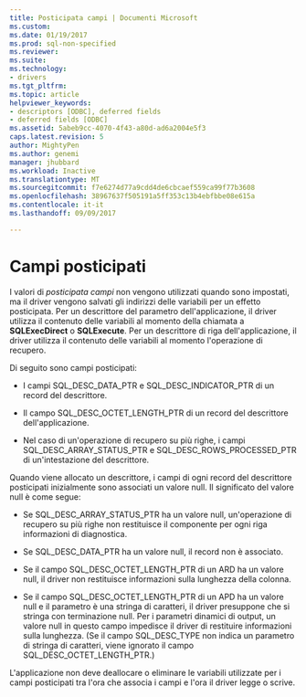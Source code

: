 ```yaml
---
title: Posticipata campi | Documenti Microsoft
ms.custom: 
ms.date: 01/19/2017
ms.prod: sql-non-specified
ms.reviewer: 
ms.suite: 
ms.technology:
- drivers
ms.tgt_pltfrm: 
ms.topic: article
helpviewer_keywords:
- descriptors [ODBC], deferred fields
- deferred fields [ODBC]
ms.assetid: 5abeb9cc-4070-4f43-a80d-ad6a2004e5f3
caps.latest.revision: 5
author: MightyPen
ms.author: genemi
manager: jhubbard
ms.workload: Inactive
ms.translationtype: MT
ms.sourcegitcommit: f7e6274d77a9cdd4de6cbcaef559ca99f77b3608
ms.openlocfilehash: 38967637f505191a5ff353c13b4ebfbbe08e615a
ms.contentlocale: it-it
ms.lasthandoff: 09/09/2017

---
```

# <a name="deferred-fields"></a>Campi posticipati
I valori di *posticipata campi* non vengono utilizzati quando sono impostati, ma il driver vengono salvati gli indirizzi delle variabili per un effetto posticipata. Per un descrittore del parametro dell'applicazione, il driver utilizza il contenuto delle variabili al momento della chiamata a **SQLExecDirect** o **SQLExecute**. Per un descrittore di riga dell'applicazione, il driver utilizza il contenuto delle variabili al momento l'operazione di recupero.  
  
 Di seguito sono campi posticipati:  
  
-   I campi SQL_DESC_DATA_PTR e SQL_DESC_INDICATOR_PTR di un record del descrittore.  
  
-   Il campo SQL_DESC_OCTET_LENGTH_PTR di un record del descrittore dell'applicazione.  
  
-   Nel caso di un'operazione di recupero su più righe, i campi SQL_DESC_ARRAY_STATUS_PTR e SQL_DESC_ROWS_PROCESSED_PTR di un'intestazione del descrittore.  
  
 Quando viene allocato un descrittore, i campi di ogni record del descrittore posticipati inizialmente sono associati un valore null. Il significato del valore null è come segue:  
  
-   Se SQL_DESC_ARRAY_STATUS_PTR ha un valore null, un'operazione di recupero su più righe non restituisce il componente per ogni riga informazioni di diagnostica.  
  
-   Se SQL_DESC_DATA_PTR ha un valore null, il record non è associato.  
  
-   Se il campo SQL_DESC_OCTET_LENGTH_PTR di un ARD ha un valore null, il driver non restituisce informazioni sulla lunghezza della colonna.  
  
-   Se il campo SQL_DESC_OCTET_LENGTH_PTR di un APD ha un valore null e il parametro è una stringa di caratteri, il driver presuppone che si stringa con terminazione null. Per i parametri dinamici di output, un valore null in questo campo impedisce il driver di restituire informazioni sulla lunghezza. (Se il campo SQL_DESC_TYPE non indica un parametro di stringa di caratteri, viene ignorato il campo SQL_DESC_OCTET_LENGTH_PTR.)  
  
 L'applicazione non deve deallocare o eliminare le variabili utilizzate per i campi posticipati tra l'ora che associa i campi e l'ora il driver legge o scrive.

